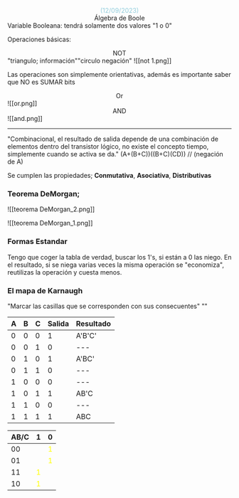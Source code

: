 <center><font color="#92cddc">(12/09/2023)</font></center>
<center>Álgebra de Boole</center>
Variable Booleana: tendrá solamente dos valores "1 o 0"

Operaciones básicas:
<center>NOT</center>
"triangulo; información""circulo negación"
![[not 1.png]]

Las operaciones son simplemente orientativas, además es importante saber que NO es SUMAR bits
<center>Or</center>
![[or.png]]

<center>AND</center>
![[and.png]]

---
"Combinacional, el resultado de salida depende de una combinación de elementos dentro del transistor lógico, no existe el concepto tiempo, simplemente cuando se activa se da."
(A+(B+C))((B+C)(CD)) // (negación de A)

Se cumplen las propiedades; **Conmutativa**, **Asociativa**, **Distributivas**


### Teorema DeMorgan;
![[teorema DeMorgan_2.png]]

![[teorema DeMorgan_1.png]]

### Formas Estandar
Tengo que coger la tabla de verdad, buscar los 1's, si están a 0 las niego.
En el resultado, si se niega varias veces la misma operación se "economiza", reutilizas la operación y cuesta menos. 
### El mapa de Karnaugh
"Marcar las casillas que se corresponden con sus consecuentes"
""

| A   | B   | C   | Salida | Resultado |
| --- | --- | --- | ------ | --------- |
| 0   | 0   | 0   | 1      | A'B'C'    |
| 0   | 0   | 1   | 0      | ---       |
| 0   | 1   | 0   | 1      | A'BC'     |
| 0   | 1   | 1   | 0      | ---       |
| 1   | 0   | 0   | 0      | ---       |
| 1   | 0   | 1   | 1      | AB'C      |
| 1   | 1   | 0   | 0      | ---       |
| 1   | 1   | 1   | 1      | ABC       |


| AB/C | 1   | 0   |
| ---- | --- | --- |
| 00   |     | <font color="#ffff00">1</font>   |
| 01   |     | <font color="#ffff00">1</font>   |
| 11   | <font color="#ffff00">1</font>   |     |
| 10   | <font color="#ffff00">1</font>   |     |


